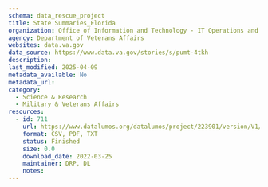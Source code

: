```yaml
---
schema: data_rescue_project 
title: State Summaries_Florida
organization: Office of Information and Technology - IT Operations and Services (ITOPS)
agency: Department of Veterans Affairs
websites: data.va.gov
data_source: https://www.data.va.gov/stories/s/pumt-4tkh
description: 
last_modified: 2025-04-09
metadata_available: No
metadata_url: 
category:
  - Science & Research 
  - Military & Veterans Affairs 
resources:
  - id: 711
    url: https://www.datalumos.org/datalumos/project/223901/version/V1/view
    format: CSV, PDF, TXT
    status: Finished
    size: 0.0
    download_date: 2022-03-25
    maintainer: DRP, DL
    notes: 
---
```

